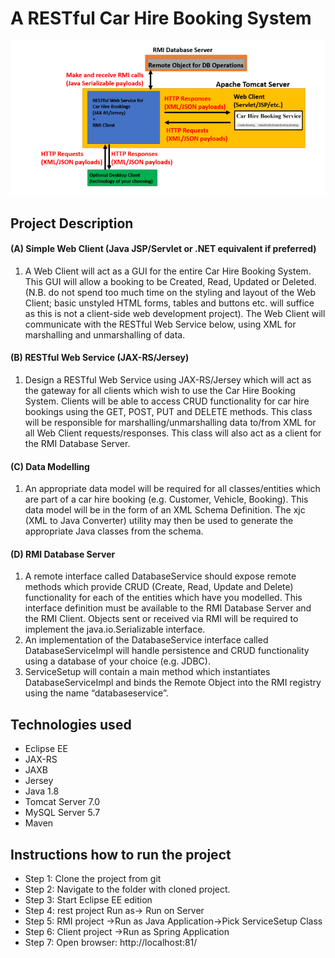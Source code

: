 # A RESTful Car Hire Booking System
![Optional Text](img/Project.PNG)
## Project Description
#### (A) Simple Web Client (Java JSP/Servlet or .NET equivalent if preferred)</br>
1. A Web Client will act as a GUI for the entire Car Hire Booking System. This GUI will allow a booking
to be Created, Read, Updated or Deleted. (N.B. do not spend too much time on the styling and layout
of the Web Client; basic unstyled HTML forms, tables and buttons etc. will suffice as this is not a
client-side web development project). The Web Client will communicate with the RESTful Web
Service below, using XML for marshalling and unmarshalling of data.</br>

#### (B) RESTful Web Service (JAX-RS/Jersey)</br>
1. Design a RESTful Web Service using JAX-RS/Jersey which will act as the gateway for all clients
which wish to use the Car Hire Booking System. Clients will be able to access CRUD functionality for
car hire bookings using the GET, POST, PUT and DELETE methods. This class will be responsible for
marshalling/unmarshalling data to/from XML for all Web Client requests/responses. This class will
also act as a client for the RMI Database Server.</br>

#### (C) Data Modelling
1. An appropriate data model will be required for all classes/entities which are part of a car hire booking
(e.g. Customer, Vehicle, Booking). This data model will be in the form of an XML Schema Definition.
The xjc (XML to Java Converter) utility may then be used to generate the appropriate Java classes from
the schema.</br>

#### (D) RMI Database Server
1. A remote interface called DatabaseService should expose remote methods which provide CRUD
(Create, Read, Update and Delete) functionality for each of the entities which have you modelled. This
interface definition must be available to the RMI Database Server and the RMI Client. Objects sent
or received via RMI will be required to implement the java.io.Serializable interface.</br>
2. An implementation of the DatabaseService interface called DatabaseServiceImpl will handle
persistence and CRUD functionality using a database of your choice (e.g. JDBC).</br>
3. ServiceSetup will contain a main method which instantiates DatabaseServiceImpl and binds the
Remote Object into the RMI registry using the name “databaseservice”.</br>

## Technologies used
- Eclipse EE</br>
- JAX-RS</br>
- JAXB</br>
 - Jersey</br>
 - Java 1.8</br>
- Tomcat Server 7.0</br>
- MySQL Server 5.7</br>
- Maven</br>
## Instructions how to run the project
- Step 1: Clone the project from git
- Step 2: Navigate to the folder with cloned project.
- Step 3: Start Eclipse EE edition
- Step 4: rest project Run as-> Run on Server
- Step 5: RMI project ->Run as Java Application->Pick ServiceSetup Class
- Step 6: Client project ->Run as Spring Application
- Step 7: Open browser: http://localhost:81/


